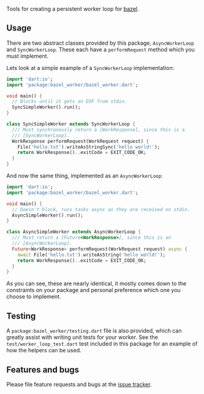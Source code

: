 Tools for creating a persistent worker loop for [bazel](https://bazel.build/).

## Usage

There are two abstract classes provided by this package, `AsyncWorkerLoop` and
`SyncWorkerLoop`. These each have a `performRequest` method which you must
implement.

Lets look at a simple example of a `SyncWorkerLoop` implementation:

```dart
import 'dart:io';
import 'package:bazel_worker/bazel_worker.dart';

void main() {
  // Blocks until it gets an EOF from stdin.
  SyncSimpleWorker().run();
}

class SyncSimpleWorker extends SyncWorkerLoop {
  /// Must synchronously return a [WorkResponse], since this is a
  /// [SyncWorkerLoop].
  WorkResponse performRequest(WorkRequest request) {
    File('hello.txt').writeAsStringSync('hello world!');
    return WorkResponse()..exitCode = EXIT_CODE_OK;
  }
}
```

And now the same thing, implemented as an `AsyncWorkerLoop`:

```dart
import 'dart:io';
import 'package:bazel_worker/bazel_worker.dart';

void main() {
  // Doesn't block, runs tasks async as they are received on stdin.
  AsyncSimpleWorker().run();
}

class AsyncSimpleWorker extends AsyncWorkerLoop {
  /// Must return a [Future<WorkResponse>], since this is an
  /// [AsyncWorkerLoop].
  Future<WorkResponse> performRequest(WorkRequest request) async {
    await File('hello.txt').writeAsString('hello world!');
    return WorkResponse()..exitCode = EXIT_CODE_OK;
  }
}
```

As you can see, these are nearly identical, it mostly comes down to the
constraints on your package and personal preference which one you choose to
implement.

## Testing

A `package:bazel_worker/testing.dart` file is also provided, which can greatly
assist with writing unit tests for your worker. See the
`test/worker_loop_test.dart` test included in this package for an example of how
the helpers can be used.

## Features and bugs

Please file feature requests and bugs at the [issue tracker][tracker].

[tracker]: https://github.com/dart-lang/tools/issues
